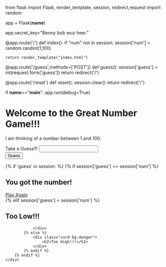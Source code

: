 from flask import Flask, render_template, session, redirect,request
import random

app = Flask(**name**)

app.secret_key="Benny bob wuz heer."

@app.route('/')
def index():
if "num" not in session:
session['num'] = random.randint(1,100)

    return render_template("index.html")

@app.route('/guess',methods=['POST'])
def guess():
session['guess'] = int(request.form['guess'])
return redirect('/')

@app.route('/reset')
def reset():
session.clear()
return redirect('/')

if **name**=="**main**":
app.run(debug=True)

<!DOCTYPE html>
<html lang="en">
<head>
    <meta charset="UTF-8">
    <meta http-equiv="X-UA-Compatible" content="IE=edge">
    <meta name="viewport" content="width=device-width, initial-scale=1.0">
    <!-- CSS only -->
    <link href="https://cdn.jsdelivr.net/npm/bootstrap@5.0.2/dist/css/bootstrap.min.css" rel="stylesheet" integrity="sha384-EVSTQN3/azprG1Anm3QDgpJLIm9Nao0Yz1ztcQTwFspd3yD65VohhpuuCOmLASjC" crossorigin="anonymous">
    <title>Great Number Game</title>
</head>
<body>
    <div class="flex justify-center col-6 mx-auto text-center">
        <h1 >Welcome to the Great Number Game!!!</h1>
        <p>I am thinking of a number between 1 and 100.</p>
        <form action="/guess" class="bg-dark text-warning text-center p-5 rounded" method="post">
            <div class="form-group">
                <label for="guess">Take a Guess!!!</label>
                <input type="text" name="guess" id="guess" class="form-control">
            </div>
            <input type="submit" value="Guess" class="btn btn-warning">
        </form>
        {% if 'guess' in session: %}
            {% if session['guess'] == session['num'] %}
                <div class="card bg-success">
                    <h2>You got the number!</h2>
                    <a href="/reset" class="btn btn-primary">Play Again</a>
                </div>
            {% elif session['guess'] < session['num'] %}
                <div class="card bg-danger">
                    <h2>Too Low!!!</h2>
                    
                </div>
            {% else %}
                <div class="card bg-danger">
                    <h2>Too High!!!</h2>
                </div>
            {% endif %}
        {% endif %}
    </div>
</body>
</html>
